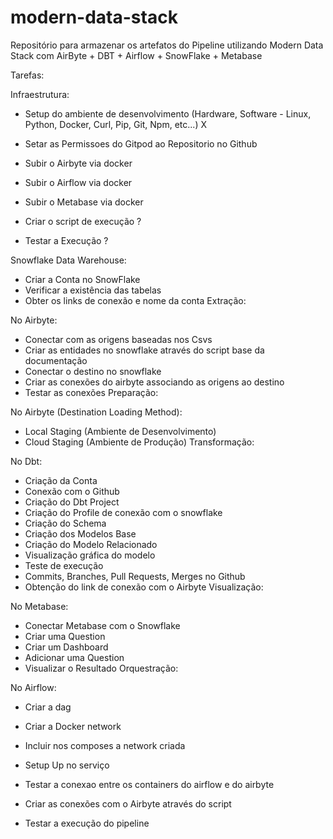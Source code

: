 # modern-data-stack

Repositório para armazenar os artefatos do Pipeline utilizando Modern Data Stack com AirByte + DBT + Airflow + SnowFlake + Metabase

Tarefas:

Infraestrutura:

- Setup do ambiente de desenvolvimento (Hardware, Software - Linux, Python, Docker, Curl, Pip, Git, Npm, etc...) X

- Setar as Permissoes do Gitpod ao Repositorio no Github 

- Subir o Airbyte via docker 

- Subir o Airflow via docker 

- Subir o Metabase via docker 

- Criar o script de execução ?

- Testar a Execução ?

Snowflake Data Warehouse:

- Criar a Conta no SnowFlake 
- Verificar a existência das tabelas 
- Obter os links de conexão e nome da conta 
Extração:

No Airbyte:

- Conectar com as origens baseadas nos Csvs 
- Criar as entidades no snowflake através do script base da documentação 
- Conectar o destino no snowflake 
- Criar as conexões do airbyte associando as origens ao destino 
- Testar as conexões 
Preparação:

No Airbyte (Destination Loading Method):

- Local Staging (Ambiente de Desenvolvimento) 
- Cloud Staging (Ambiente de Produção) 
Transformação:

No Dbt:

- Criação da Conta 
- Conexão com o Github 
- Criação do Dbt Project 
- Criação do Profile de conexão com o snowflake 
- Criação do Schema 
- Criação dos Modelos Base 
- Criação do Modelo Relacionado 
- Visualização gráfica do modelo 
- Teste de execução 
- Commits, Branches, Pull Requests, Merges no Github 
- Obtenção do link de conexão com o Airbyte 
Visualização:

No Metabase:

- Conectar Metabase com o Snowflake
- Criar uma Question
- Criar um Dashboard
- Adicionar uma Question
- Visualizar o Resultado
Orquestração:

No Airflow:

- Criar a dag

- Criar a Docker network

- Incluir nos composes a network criada

- Setup Up no serviço

- Testar a conexao entre os containers do airflow e do airbyte

- Criar as conexões com o Airbyte através do script

- Testar a execução do pipeline